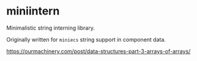 # miniintern

Minimalistic string interning library.

Originally written for `miniecs` string support in component data.

<https://ourmachinery.com/post/data-structures-part-3-arrays-of-arrays/>